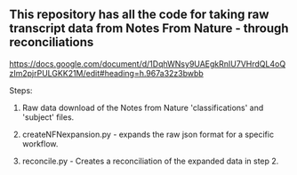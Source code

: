 ## This repository  has all the code for taking raw transcript data from Notes From Nature - through reconciliations

https://docs.google.com/document/d/1DqhWNsy9UAEgkRnIU7VHrdQL4oQzIm2pjrPULGKK21M/edit#heading=h.967a32z3bwbb

Steps:

1. Raw data download of the Notes from Nature 'classifications' and 'subject' files.

2. createNFNexpansion.py - expands the raw json format for a specific workflow.

3. reconcile.py - Creates a reconciliation of the expanded data in step 2.
